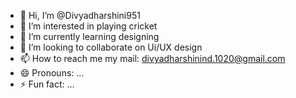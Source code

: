 - 👋 Hi, I’m @Divyadharshini951
- 👀 I’m interested in playing cricket
- 🌱 I’m currently learning designing
- 💞️ I’m looking to collaborate on Ui/UX design
- 📫 How to reach me my mail: divyadharshinind.1020@gmail.com
- 😄 Pronouns: ...
- ⚡ Fun fact: ...

<!---
Divyadharshini951/Divyadharshini951 is a ✨ special ✨ repository because its `README.md` (this file) appears on your GitHub profile.
You can click the Preview link to take a look at your changes.
--->
